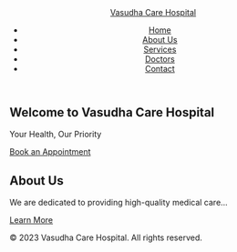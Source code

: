<!DOCTYPE html>
<html lang="en">
<head>
  <meta charset="UTF-8">
  <meta name="viewport" content="width=device-width, initial-scale=1.0">
  <link rel="stylesheet" href="styles.css">
  <title>Vasudha Care Hospital</title>
</head>
<body>
  <header class="header">
    <nav class="navbar">
      <div class="logo"><a href="#">Vasudha Care Hospital</a></div>
      <ul class="nav-links">
        <li><a href="#">Home</a></li>
        <li><a href="#">About Us</a></li>
        <li><a href="#">Services</a></li>
        <li><a href="#">Doctors</a></li>
        <li><a href="#">Contact</a></li>
      </ul>
    </nav>
  </header>
  
  <section class="hero">
    <div class="hero-content">
      <h1>Welcome to Vasudha Care Hospital</h1>
      <p>Your Health, Our Priority</p>
      <a href="#" class="cta-button">Book an Appointment</a>
    </div>
  </section>
  
  <section class="about">
    <div class="about-content">
      <h2>About Us</h2>
      <p>We are dedicated to providing high-quality medical care...</p>
      <a href="#" class="learn-more-button">Learn More</a>
    </div>
  </section>
  
  <!-- Add more sections for services, doctors, contact, etc. -->
  
  <footer class="footer">
    <p>&copy; 2023 Vasudha Care Hospital. All rights reserved.</p>
  </footer>
</body>
</html>
